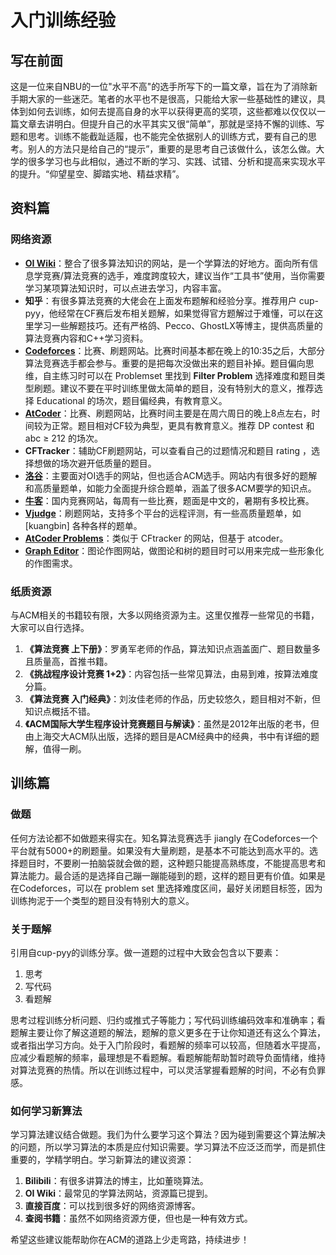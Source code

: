 # 入门训练经验

## 写在前面

这是一位来自NBU的一位"水平不高"的选手所写下的一篇文章，旨在为了消除新手期大家的一些迷茫。笔者的水平也不是很高，只能给大家一些基础性的建议，具体到如何去训练，如何去提高自身的水平以获得更高的奖项，这些都难以仅仅以一篇文章去讲明白。但提升自己的水平其实又很“简单”，那就是坚持不懈的训练、写题和思考。训练不能截趾适履，也不能完全依据别人的训练方式，要有自己的思考。别人的方法只是给自己的“提示”，重要的是思考自己该做什么，该怎么做。大学的很多学习也与此相似，通过不断的学习、实践、试错、分析和提高来实现水平的提升。“仰望星空、脚踏实地、精益求精”。

## 资料篇

### 网络资源

- **[OI Wiki](https://oi-wiki.org/)**：整合了很多算法知识的网站，是一个学算法的好地方。面向所有信息学竞赛/算法竞赛的选手，难度跨度较大，建议当作“工具书”使用，当你需要学习某项算法知识时，可以点进去学习，内容丰富。
- **知乎**：有很多算法竞赛的大佬会在上面发布题解和经验分享。推荐用户 cup-pyy，他经常在CF赛后发布相关题解，如果觉得官方题解过于难懂，可以在这里学习一些解题技巧。还有严格鸽、Pecco、GhostLX等博主，提供高质量的算法竞赛内容和C++学习资料。
- **[Codeforces](https://codeforces.com/)**：比赛、刷题网站。比赛时间基本都在晚上的10:35之后，大部分算法竞赛选手都会参与。重要的是把每次没做出来的题目补掉。题目偏向思维，自主练习时可以在 Problemset 里找到 **Filter Problem** 选择难度和题目类型刷题。建议不要在平时训练里做太简单的题目，没有特别大的意义，推荐选择 Educational 的场次，题目偏经典，有教育意义。
- **[AtCoder](https://atcoder.jp/)**：比赛、刷题网站，比赛时间主要是在周六周日的晚上8点左右，时间较为正常。题目相对CF较为典型，更具有教育意义。推荐 DP contest 和 abc ≥ 212 的场次。
- **CFTracker**：辅助CF刷题网站，可以查看自己的过题情况和题目 rating ，选择想做的场次避开低质量的题目。
- **[洛谷](https://www.luogu.com.cn/)**：主要面对OI选手的网站，但也适合ACM选手。网站内有很多好的题解和高质量题单，如能力全面提升综合题单，涵盖了很多ACM要学的知识点。
- **[牛客](https://www.nowcoder.com/)**：国内竞赛网站，每周有一些比赛，题面是中文的，暑期有多校比赛。
- **[Vjudge](https://vjudge.net/)**：刷题网站，支持多个平台的远程评测，有一些高质量题单，如 [kuangbin] 各种各样的题单。
- **[AtCoder Problems](https://kenkoooo.com/atcoder/#/table/)**：类似于 CFtracker 的网站，但基于 atcoder。
- **[Graph Editor](https://csacademy.com/app/graph_editor/)**：图论作图网站，做图论和树的题目时可以用来完成一些形象化的作图需求。

### 纸质资源

与ACM相关的书籍较有限，大多以网络资源为主。这里仅推荐一些常见的书籍，大家可以自行选择。

1. **《算法竞赛 上下册》**：罗勇军老师的作品，算法知识点涵盖面广、题目数量多且质量高，首推书籍。
2. **《挑战程序设计竞赛 1+2》**：内容包括一些常见算法，由易到难，按算法难度分篇。
3. **《算法竞赛 入门经典》**：刘汝佳老师的作品，历史较悠久，题目相对不新，但知识点概括不错。
4. **《ACM国际大学生程序设计竞赛题目与解读》**：虽然是2012年出版的老书，但由上海交大ACM队出版，选择的题目是ACM经典中的经典，书中有详细的题解，值得一刷。

## 训练篇

### 做题

任何方法论都不如做题来得实在。知名算法竞赛选手 jiangly 在Codeforces一个平台就有5000+的刷题量。如果没有大量刷题，是基本不可能达到高水平的。选择题目时，不要刷一拍脑袋就会做的题，这种题只能提高熟练度，不能提高思考和算法能力。最合适的是选择自己蹦一蹦能碰到的题，这样的题目更有价值。如果是在Codeforces，可以在 problem set 里选择难度区间，最好关闭题目标签，因为训练拘泥于一个类型的题目没有特别大的意义。

### 关于题解

引用自cup-pyy的训练分享。做一道题的过程中大致会包含以下要素：

1. 思考
2. 写代码
3. 看题解

思考过程训练分析问题、归约或推式子等能力；写代码训练编码效率和准确率；看题解主要让你了解这道题的解法，题解的意义更多在于让你知道还有这么个算法，或者指出学习方向。处于入门阶段时，看题解的频率可以较高，但随着水平提高，应减少看题解的频率，最理想是不看题解。看题解能帮助暂时疏导负面情绪，维持对算法竞赛的热情。所以在训练过程中，可以灵活掌握看题解的时间，不必有负罪感。

### 如何学习新算法

学习算法建议结合做题。我们为什么要学习这个算法？因为碰到需要这个算法解决的问题，所以学习算法的本质是应付知识需要。学习算法不应泛泛而学，而是抓住重要的，学精学明白。学习新算法的建议资源：

1. **Bilibili**：有很多讲算法的博主，比如董晓算法。
2. **OI Wiki**：最常见的学算法网站，资源篇已提到。
3. **直接百度**：可以找到很多好的网络资源博客。
4. **查阅书籍**：虽然不如网络资源方便，但也是一种有效方式。

希望这些建议能帮助你在ACM的道路上少走弯路，持续进步！
